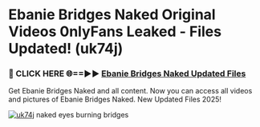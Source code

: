 # Ebanie Bridges Naked Original Videos 0nlyFans Leaked - Files Updated! (uk74j)

<h3>🔴 CLICK HERE 🌐==►► <a href="https://tinyurl.com/up5wt9bj" rel="nofollow">Ebanie Bridges Naked Updated Files</a></h3>

Get Ebanie Bridges Naked and all content. Now you can access all videos and pictures of Ebanie Bridges Naked. New Updated Files 2025!

[![uk74j](https://i.imgur.com/ABiUzMV.gif)](https://tinyurl.com/up5wt9bj)
naked eyes burning bridges